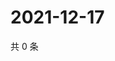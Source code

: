 # 2021-12-17

共 0 条

<!-- BEGIN WEIBO -->
<!-- 最后更新时间 Fri Dec 17 2021 06:11:31 GMT+0800 (China Standard Time) -->

<!-- END WEIBO -->
